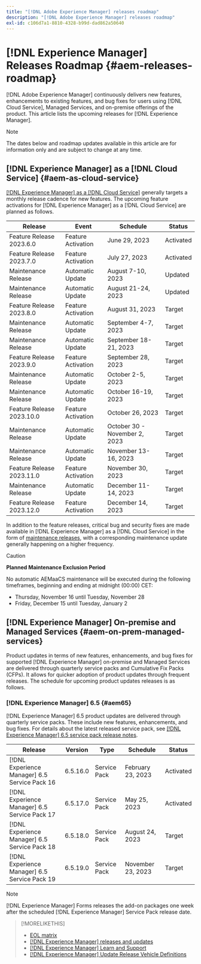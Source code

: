 ```yaml
---
title: "[!DNL Adobe Experience Manager] releases roadmap"
description: "[!DNL Adobe Experience Manager] releases roadmap"
exl-id: c106d7a1-8810-4328-b99d-dad862a50640
---
```

# [!DNL Experience Manager] Releases Roadmap {#aem-releases-roadmap}

[!DNL Adobe Experience Manager] continuously delivers new features, enhancements to existing features, and bug fixes for users using [!DNL Cloud Service], Managed Services, and on-premise offerings of the product. This article lists the upcoming releases for [!DNL Experience Manager].

>[!NOTE]
>
>The dates below and roadmap updates available in this article are for information only and are subject to change at any time.

## [!DNL Experience Manager] as a [!DNL Cloud Service] {#aem-as-cloud-service}

[[!DNL Experience Manager] as a [!DNL Cloud Service]](https://experienceleague.adobe.com/docs/experience-manager-cloud-service/content/release-notes/home.html) generally targets a monthly release cadence for new features. The upcoming feature activations for [!DNL Experience Manager] as a [!DNL Cloud Service] are planned as follows.

| Release |Event |Schedule |Status |
|---|---|---|---|
| Feature Release 2023.6.0 |Feature Activation|June 29, 2023 |Activated|
| Feature Release 2023.7.0 |Feature Activation|July 27, 2023 |Activated|
| Maintenance Release|Automatic Update|August 7-10, 2023|Updated|
| Maintenance Release|Automatic Update|August 21-24, 2023|Updated|
| Feature Release 2023.8.0 |Feature Activation|August 31, 2023 |Target|
| Maintenance Release|Automatic Update|September 4-7, 2023|Target|
| Maintenance Release|Automatic Update|September 18-21, 2023|Target|
| Feature Release 2023.9.0 |Feature Activation|September 28, 2023 |Target|
| Maintenance Release|Automatic Update|October 2-5, 2023|Target|
| Maintenance Release|Automatic Update|October 16-19, 2023|Target|
| Feature Release 2023.10.0 |Feature Activation|October 26, 2023 |Target|
| Maintenance Release|Automatic Update|October 30 - November 2, 2023|Target|
| Maintenance Release|Automatic Update|November 13-16, 2023|Target|
| Feature Release 2023.11.0 |Feature Activation|November 30, 2023 |Target|
| Maintenance Release|Automatic Update|December 11-14, 2023|Target|
| Feature Release 2023.12.0 |Feature Activation|December 14, 2023 |Target|

In addition to the feature releases, critical bug and security fixes are made available in [!DNL Experience Manager] as a [!DNL Cloud Service] in the form of [maintenance releases](https://experienceleague.adobe.com/docs/experience-manager-cloud-service/content/release-notes/maintenance/latest.html), with a corresponding maintenance update generally happening on a higher frequency.

>[!CAUTION]
>
>**Planned Maintenance Exclusion Period**
>
> No automatic AEMaaCS maintenance will be executed during the following timeframes, beginning and ending at midnight (00:00) CET:
>
>* Thursday, November 16 until Tuesday, November 28
>* Friday, December 15 until Tuesday, January 2

## [!DNL Experience Manager] On-premise and Managed Services {#aem-on-prem-managed-services}

Product updates in terms of new features, enhancements, and bug fixes for supported [!DNL Experience Manager] on-premise and Managed Services are delivered through quarterly service packs and Cumulative Fix Packs (CFPs). It allows for quicker adoption of product updates through frequent releases. The schedule for upcoming product updates releases is as follows.

### [!DNL Experience Manager] 6.5 {#aem65}

[!DNL Experience Manager] 6.5 product updates are delivered through quarterly service packs. These include new features, enhancements, and bug fixes. For details about the latest released service pack, see [[!DNL Experience Manager] 6.5 service pack release notes](https://experienceleague.adobe.com/docs/experience-manager-65/release-notes/release-notes.html).

| Release | Version | Type | Schedule | Status |
|---|---|---|---|---|
| [!DNL Experience Manager] 6.5 Service Pack 16 |6.5.16.0 | Service Pack | February 23, 2023 | Activated |
| [!DNL Experience Manager] 6.5 Service Pack 17 |6.5.17.0 | Service Pack | May 25, 2023 | Activated |
| [!DNL Experience Manager] 6.5 Service Pack 18 |6.5.18.0 | Service Pack | August 24, 2023 | Target |
| [!DNL Experience Manager] 6.5 Service Pack 19 |6.5.19.0 | Service Pack | November 23, 2023 | Target |

>[!NOTE]
>
>[!DNL Experience Manager] Forms releases the add-on packages one week after the scheduled [!DNL Experience Manager] Service Pack release date.

>[!MORELIKETHIS]
>
>* [EOL matrix](https://helpx.adobe.com/support/programs/eol-matrix.html)
>* [[!DNL Experience Manager] releases and updates](https://experienceleague.adobe.com/docs/experience-manager-release-information/aem-release-updates/aem-releases-updates.html?lang=en)
>* [[!DNL Experience Manager] Learn and Support](https://experienceleague.adobe.com/docs/experience-manager-cloud-service.html)
>* [[!DNL Experience Manager] Update Release Vehicle Definitions](/help/using/update-release-vehicle-definitions.md)
